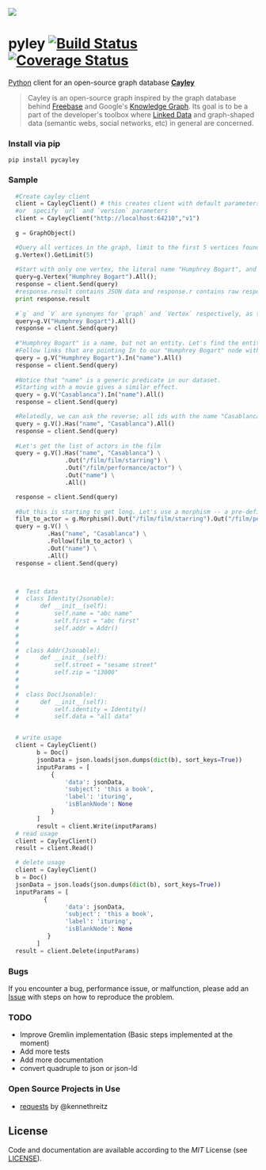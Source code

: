 ![](https://github.com/ziyasal/pyley/raw/master/pyley.png?raw=true)


pyley [![Build Status](https://travis-ci.org/ziyasal/pyley.png?branch=master)](https://travis-ci.org/ziyasal/pyley) [![Coverage Status](https://coveralls.io/repos/ziyasal/pyley/badge.svg?branch=master&service=github)](https://coveralls.io/github/ziyasal/pyley?branch=master)
=====

[Python](https://www.python.org/) client for an open-source graph database [**Cayley**](https://github.com/google/cayley)

> Cayley is an open-source graph inspired by the graph database behind [Freebase](http://freebase.com/) and Google's [Knowledge Graph](http://www.google.com/insidesearch/features/search/knowledge.html). Its goal is to be a part of the developer's toolbox where [Linked Data](http://linkeddata.org/) and graph-shaped data (semantic webs, social networks, etc) in general are concerned.  

### Install via pip

```
pip install pycayley
```

### Sample

```python
  #Create cayley client
  client = CayleyClient() # this creates client with default parameters `http://localhost:64210/api/v1/query/gremlin`
  #or  specify `url` and `version` parameters
  client = CayleyClient("http://localhost:64210","v1")
  
  g = GraphObject()

  #Query all vertices in the graph, limit to the first 5 vertices found.
  g.Vertex().GetLimit(5)
  
  #Start with only one vertex, the literal name "Humphrey Bogart", and retrieve all of them.
  query=g.Vertex("Humphrey Bogart").All();
  response = client.Send(query)
  #response.result contains JSON data and response.r contains raw response
  print response.result 
  
  #`g` and `V` are synonyms for `graph` and `Vertex` respectively, as they are quite common.
  query=g.V("Humphrey Bogart").All()
  response = client.Send(query)
  
  #"Humphrey Bogart" is a name, but not an entity. Let's find the entities with this name in our dataset.
  #Follow links that are pointing In to our "Humphrey Bogart" node with the predicate "name".
  query = g.V("Humphrey Bogart").In("name").All()
  response = client.Send(query)
  
  #Notice that "name" is a generic predicate in our dataset. 
  #Starting with a movie gives a similar effect.
  query = g.V("Casablanca").In("name").All()
  response = client.Send(query)

  #Relatedly, we can ask the reverse; all ids with the name "Casablanca"
  query = g.V().Has("name", "Casablanca").All()
  response = client.Send(query)
  
  #Let's get the list of actors in the film
  query = g.V().Has("name", "Casablanca") \
                .Out("/film/film/starring") \
                .Out("/film/performance/actor") \
                .Out("name") \
                .All()

  response = client.Send(query)
  
  #But this is starting to get long. Let's use a morphism -- a pre-defined path stored in a variable -- as our linkage
  film_to_actor = g.Morphism().Out("/film/film/starring").Out("/film/performance/actor")
  query = g.V() \
           .Has("name", "Casablanca") \
           .Follow(film_to_actor) \
           .Out("name") \
           .All()
  response = client.Send(query)



  #  Test data
  #  class Identity(Jsonable):
  #      def __init__(self):
  #          self.name = "abc name"
  #          self.first = "abc first"
  #          self.addr = Addr()
  #
  #
  #  class Addr(Jsonable):
  #      def __init__(self):
  #          self.street = "sesame street"
  #          self.zip = "13000"
  #
  #
  #  class Doc(Jsonable):
  #      def __init__(self):
  #          self.identity = Identity()
  #          self.data = "all data"


  # write usage
  client = CayleyClient()
        b = Doc()
        jsonData = json.loads(json.dumps(dict(b), sort_keys=True))
        inputParams = [
            {
                'data': jsonData,
                'subject': 'this a book',
                'label': 'ituring',
                'isBlankNode': None
            }
        ]
        result = client.Write(inputParams)
  # read usage
  client = CayleyClient()
  result = client.Read()

  # delete usage
  client = CayleyClient()
  b = Doc()
  jsonData = json.loads(json.dumps(dict(b), sort_keys=True))
  inputParams = [
          {
                'data': jsonData,
                'subject': 'this a book',
                'label': 'ituring',
                'isBlankNode': None
           }
        ]
  result = client.Delete(inputParams)

```

### Bugs
If you encounter a bug, performance issue, or malfunction, please add an [Issue](https://github.com/ziyasal/pyley/issues) with steps on how to reproduce the problem.

### TODO
- Improve Gremlin implementation (Basic steps implemented at the moment)
- Add more tests
- Add more documentation
- convert quadruple to json or json-ld

### Open Source  Projects in Use
- [requests](https://github.com/kennethreitz/requests) by @kennethreitz

## License

Code and documentation are available according to the *MIT* License (see [LICENSE](https://github.com/ziyasal/pyley/blob/master/LICENSE)).
